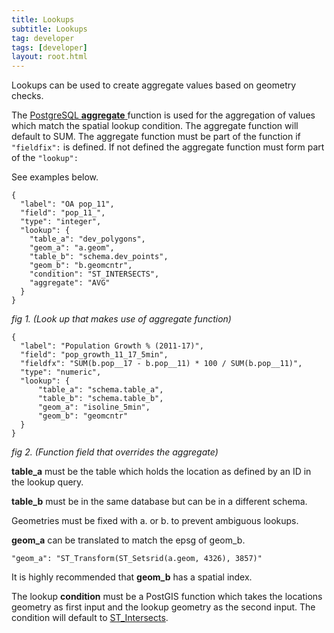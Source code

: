 ```yaml
---
title: Lookups
subtitle: Lookups
tag: developer
tags: [developer]
layout: root.html
---
```


Lookups can be used to create aggregate values based on geometry checks.

The [PostgreSQL **aggregate** ](https://www.postgresql.org/docs/current/functions-aggregate.html) function is used for the aggregation of values which match the spatial lookup condition. The aggregate function will default to SUM. The aggregate function must be part of the function if `"fieldfix":` is defined. If not defined the aggregate function must form part of the `"lookup":`

See examples below.

```text
{
  "label": "OA pop_11",
  "field": "pop_11_",
  "type": "integer",
  "lookup": {
    "table_a": "dev_polygons",
    "geom_a": "a.geom",
    "table_b": "schema.dev_points",
    "geom_b": "b.geomcntr",
    "condition": "ST_INTERSECTS",
    "aggregate": "AVG"
  }
}
```

_fig 1. \(Look up that makes use of aggregate function\)_ 

```text
{
  "label": "Population Growth % (2011-17)",
  "field": "pop_growth_11_17_5min",
  "fieldfx": "SUM(b.pop__17 - b.pop__11) * 100 / SUM(b.pop__11)",
  "type": "numeric",
  "lookup": {
      "table_a": "schema.table_a",
      "table_b": "schema.table_b",
      "geom_a": "isoline_5min",
      "geom_b": "geomcntr"
  }
}
```

_fig 2. \(Function field that overrides the aggregate\)_

**table\_a** must be the table which holds the location as defined by an ID in the lookup query.

**table\_b** must be in the same database but can be in a different schema.

Geometries must be fixed with a. or b. to prevent ambiguous lookups.

**geom\_a** can be translated to match the epsg of geom\_b.

`"geom_a": "ST_Transform(ST_Setsrid(a.geom, 4326), 3857)"`

It is highly recommended that **geom\_b** has a spatial index.

The lookup **condition** must be a PostGIS function which takes the locations geometry as first input and the lookup geometry as the second input. The condition will default to [ST\_Intersects](https://postgis.net/docs/ST_Intersects.html).


